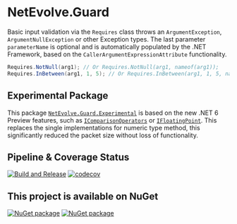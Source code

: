 # NetEvolve.Guard

Basic input validation via the `Requires` class throws an `ArgumentException`, `ArgumentNullException` or other Exception types. The last parameter `parameterName` is optional and is automatically populated by the .NET Framework, based on the `CallerArgumentExpressionAttribute` functionality.
```csharp
Requires.NotNull(arg1); // Or Requires.NotNull(arg1, nameof(arg1));
Requires.InBetween(arg1, 1, 5); // Or Requires.InBetween(arg1, 1, 5, nameof(arg1));
```
## Experimental Package
This package [`NetEvolve.Guard.Experimental`][2] is based on the new .NET 6 Preview features, such as [`IComparisonOperators`][3] or [`IFloatingPoint`][4]. This replaces the single implementations for numeric type method, this significantly reduced the packet size without loss of functionality.

## Pipeline & Coverage Status

[![Build and Release](https://github.com/samtrion/netevolve-guard/actions/workflows/dotnet.yml/badge.svg?branch=main)](https://github.com/samtrion/netevolve-guard/actions/workflows/dotnet.yml)
[![codecov](https://codecov.io/gh/samtrion/netevolve-guard/branch/main/graph/badge.svg?token=PNI4F6GXL8)](https://codecov.io/gh/samtrion/netevolve-guard)

[1]: https://www.nuget.org/packages/NetEvolve.Guard/ "NetEvolve.Guard NuGet package"
[2]: https://www.nuget.org/packages/NetEvolve.Guard.Experimental/ "NetEvolve.Guard.Experimental NuGet package"
[3]: https://github.com/dotnet/runtime/blob/main/src/libraries/System.Private.CoreLib/src/System/IComparisonOperators.cs "IComparisonOperators Interface"
[4]: https://github.com/dotnet/runtime/blob/main/src/libraries/System.Private.CoreLib/src/System/IFloatingPoint.cs "IFloatingPoint Interface"

## This project is available on NuGet

[![NuGet package](https://img.shields.io/nuget/v/NetEvolve.Guard?label=NetEvolve.Guard)][1]
[![NuGet package](https://img.shields.io/nuget/v/NetEvolve.Guard.Experimental?label=NetEvolve.Guard.Experimental)][2]
